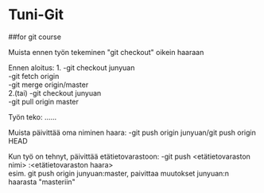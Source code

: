 # Tuni-Git
##for git course

Muista ennen työn tekeminen "git checkout" oikein haaraan

Ennen aloitus:
		1.
		-git checkout junyuan<br>
		-git fetch origin<br>
		-git merge origin/master<br>
		2.(tai)
		-git checkout junyuan<br>
		-git pull origin master<br>

Työn teko:
		......

Muista päivittää oma niminen haara:
		-git push origin junyuan/git push origin HEAD<br>

Kun työ on tehnyt, päivittää etätietovarastoon:
		-git push <etätietovaraston nimi> <paikallinen haara>:<etätietovaraston haara><br>
		esim. git push origin junyuan:master, paivittaa muutokset junyuan:n haarasta "masteriin"<br>
